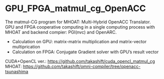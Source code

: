 # GPU_FPGA_matmul_cg_OpenACC
The matmul-CG program for MHOAT: Multi-Hybrid OpenACC Translator.  
GPU and FPGA cooperative computing in a single computing process with MHOAT and backend compier: PGI(nvc) and OpenARC.

- Calculation on GPU:  matrix-matrix multiplication and matrix-vector multiprication
- Calculation on FPGA: Conjugate Gradient solver with GPU’s result vector

CUDA+OpenCL ver.: https://github.com/takashift/cuda_opencl_matmul_cg  
MHOAT: https://github.com/takashift/omni-compiler/tree/openacc-tsunashima